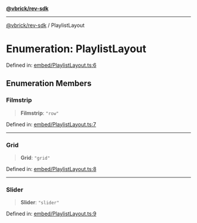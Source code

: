 [**@vbrick/rev-sdk**](../README.md)

***

[@vbrick/rev-sdk](../README.md) / PlaylistLayout

# Enumeration: PlaylistLayout

Defined in: [embed/PlaylistLayout.ts:6](https://github.com/lukeselden/rev-sdk-js/blob/main/src/embed/PlaylistLayout.ts#L6)

## Enumeration Members

### Filmstrip

> **Filmstrip**: `"row"`

Defined in: [embed/PlaylistLayout.ts:7](https://github.com/lukeselden/rev-sdk-js/blob/main/src/embed/PlaylistLayout.ts#L7)

***

### Grid

> **Grid**: `"grid"`

Defined in: [embed/PlaylistLayout.ts:8](https://github.com/lukeselden/rev-sdk-js/blob/main/src/embed/PlaylistLayout.ts#L8)

***

### Slider

> **Slider**: `"slider"`

Defined in: [embed/PlaylistLayout.ts:9](https://github.com/lukeselden/rev-sdk-js/blob/main/src/embed/PlaylistLayout.ts#L9)
